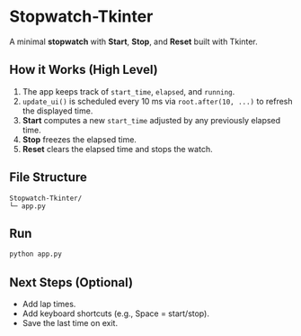 # Stopwatch-Tkinter

A minimal **stopwatch** with **Start**, **Stop**, and **Reset** built with Tkinter.

## How it Works (High Level)
1. The app keeps track of `start_time`, `elapsed`, and `running`.
2. `update_ui()` is scheduled every 10 ms via `root.after(10, ...)` to refresh the displayed time.
3. **Start** computes a new `start_time` adjusted by any previously elapsed time.
4. **Stop** freezes the elapsed time.
5. **Reset** clears the elapsed time and stops the watch.

## File Structure
```
Stopwatch-Tkinter/
└─ app.py
```

## Run
```bash
python app.py
```

## Next Steps (Optional)
- Add lap times.
- Add keyboard shortcuts (e.g., Space = start/stop).
- Save the last time on exit.
